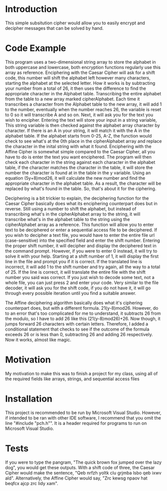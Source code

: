 # Introduction

This simple subsitution cipher would allow you to easily encrypt and decipher messages that can be solved by hand. 

# Code Example

This program uses a two-dimensional string array to store the alphabet in both uppercase and lowercase, both encryption functions regularly use this array as reference.
<img src="" align="left" />
Enciphering with the Caesar Cipher will ask for a shift code, this number will shift the alphabet left however many characters, starting the alphabet at the selected letter. How it works is by subtracting your number from a total of 26, it then uses the difference to find the appropriate character in the Alphabet table. Transcribing the entire alphabet from the table to a new array marked cipherAlphabet. Each time it transcribes a character from the Alphabet table to the new array, it will add 1 to the number, eventually when the number reaches 26, the variable is reset to 0 so it will transcribe A and so on.
Next, it will ask you for the text you wish to encipher. Entering the text will store your input in a string variable, This string variable is then checked against the alphabet array character by character. If there is an A in your string, it will match it with the A in the alphabet table. If the alphabet starts from 0-25, A-Z, the function would check to see what's at the 0th place in the cipherAlphabet array and replace the character in the inital string with what it found.
Enciphering with the Affine Cipher is somewhat simple compared to the Caesar Cipher, all you have to do is enter the text you want enciphered. The program will then check each character in the string against each character in the alphabet table, if the character matches the character in the table, it will store the number the character is found at in the table in the y variable. Using an equation (5y+8)mod26, it will calculate the new number and find the appropriate character in the alphabet table. As a result, the character will be replaced by what's found in the table. So, that's about it for the ciphering.

Deciphering is a bit trickier to explain, the deciphering function for the Caesar Cipher basically does what its enciphering counterpart does but in reverse. Still using a number to shift the alphabet, but instead of transcribing what's in the cipherAlphabet array to the string, it will transcribe what's in the alphabet table to the string using the cipherAlphabet array as a reference.
This function will allow you to enter text to be deciphered or enter a sequential access file to be deciphered. If you wish to decipher a text file, you would have to enter the entire file url (case-sensitive) into the specified field and enter the shift number. Entering the proper shift number, it will decipher and display the deciphered text in the command prompt. However, if you were to enter 0 instead, it will try to solve it with your help. Starting at a shift number of 1, it will display the first line in the file and prompt you if it is correct. If the translated line is incorrect, it will add 1 to the shift number and try again, all the way to a total of 25. If the line is correct, it will translate the entire file with the shift number you said was correct.
If you just wish to decode some text, not a whole file, you can just press 2 and enter your code. Very similar to the file decoder, it will ask you for the shift code, if you do not have it, it will go through every possible iteration until you find a suitable answer.

The Affine deciphering algorithm basically does what it's ciphering counterpart does, but with a different formula. 21(y-8)mod26. However, do to an error that's too complicated for me to understand, it subtracts 26 from the modulo, so I have to add 26 like this (21(y-8)mod26)+26. Now though, it jumps forward 26 characters with certain letters. Therefore, I added a conditional statement that checks to see if the outcome of the formula exceeds 26 or is less than 0, subtracting 26 and adding 26 respectively. Now it works, almost like magic.


# Motivation

My motivation to make this was to finish a project for my class, using all of the required fields like arrays, strings, and sequential access files

# Installation

This project is recommended to be run by Microsoft Visual Studio. However, if intended to be ran with other IDE software, I recommend that you omit the line "#include "pch.h"". It is a header required for programs to run on Microsoft Visual Studio.

# Tests

If you were to type the pangram, "The quick brown fox jumped over the lazy dog", you would get these outputs. With a shift code of three, the Caesar Cipher would make the sentence, "Qeb nrfzh yoltk clu grjmba lsbo qeb ixwv ald". Alternatively, the Affine Cipher would say, "Zrc kewsg npaov hat beqfcx ajcp zrc lidy xam".
